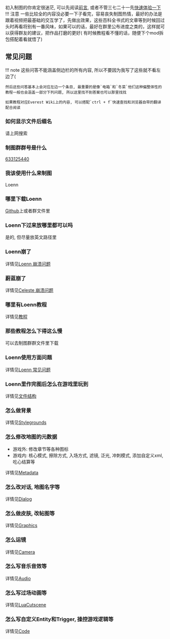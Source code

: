 初入制图的你肯定很迷茫, 可以先阅读[前言](https://wiki.biligame.com/celeste/%E6%96%B0%E6%89%8B%E5%BC%95%E5%AF%BC),
或者不管三七二十一先[快速体验一下](https://www.bilibili.com/video/BV1tR4y1X7wu)
!!! 注意
    一些比较全的内容没必要一下子看完，容易丧失制图热情，最好的办法是跟着视频把最基础的交互学了，先做出效果，这些百科全书式的文章等到时候回过头时再看将别有一番风味，如果可以的话，最好在群里公布进度之类的，这样就可以获得群友的建议，把作品打磨的更好(
    有时候教程看不懂的话，随便下个mod拆包搭配着看就悟了)

## 常见问题

!!! note
    这些问答不能涵盖侧边栏的所有内容, 所以不要因为我写了这些就不看左边了(

    然后这些问答基本上会对应左边一个条目, 最重要的是像`电箱`和`冬菜`他们这种偏整体性的教程一般也会涵盖一部分下列问题, 所以这里找不到答案也可以那里找找

    如果教程对应Everest Wiki上的内容, 可以搭配`ctrl + f`快速查找和浏览器自带的翻译配合阅读

### 如何显示文件后缀名

请上网搜索

### 制图群群号是什么

[633125440](https://qm.qq.com/q/XG1hPIMKQg)

### 我该使用什么来制图

Loenn

### 哪里下载Loenn

[Github](https://github.com/CelestialCartographers/Loenn/releases)上或者群文件里

### Loenn下过来放哪里都可以吗

是的, 但尽量放英文路径里

### Loenn崩了

详情见[Loenn 崩溃问题](../loenn/loenn_issues.md)

### 蔚蓝崩了

详情见[Celeste 崩溃问题](../../mods/common/common_crashes.md)

### 哪里有Loenn教程

详情见[教程](../overall.md)

### 那些教程怎么下得这么慢

可以去制图群群文件里下载

### Loenn使用方面问题

详情见[Loenn 常见问题](../loenn/faq.md)

### Loenn里作完图后怎么在游戏里玩到

详情见[文件结构](../mod_structure.md)

### 怎么做背景

详情见[Stylegrounds](../loenn/stylegrounds.md)

### 怎么修改地图的元数据

- 游戏外: 修改章节等各种图标
- 游戏内: 核心模式, 擦除方式, 入场方式, 滤镜, 泛光, 冲刺模式, 添加自定义xml, 吃心结算等

详情见[Metadata](../loenn/metadata.md)

### 怎么改对话, 地图名字等

详情见[Dialog](../dialog.md)

### 怎么做皮肤, 改帖图等

详情见[Graphics](../graphics.md)

### 怎么运镜

详情见[Camera](../camera.md)

### 怎么写音乐音效等

详情见[Audio](../audio.md)

### 怎么写过场动画等

详情见[LuaCutscene](../lua_cutscene.md)

### 怎么写自定义Entity和Trigger, 操控游戏逻辑等

详情见[Code](../code.md)
